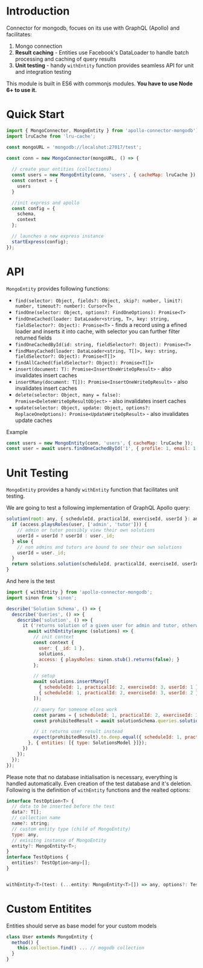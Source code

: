 # Introduction

Connector for mongodb, focues on its use with GraphQL (Apollo) and facilitates:

1. Mongo connection
2. **Result caching** - Entities use Facebook's DataLoader to handle batch processing and caching of query results
3. **Unit testing** - handy `withEntity` function provides seamless API for unit and integration testing 

This module is built in ES6 with commonjs modules. **You have to use Node 6+ to use it.**

# Quick Start

```js
import { MongoConnector, MongoEntity } from 'apollo-connector-mongodb');
import lruCache from 'lru-cache';

const mongoURL = 'mongodb://localshot:27017/test';

const conn = new MongoConnector(mongoURL, () => {
  
  // create your entities (collections)
  const users = new MongoEntity(conn, 'users', { cacheMap: lruCache });
  const context = {
    users
  }

  //init express and apollo
  const config = {
    schema,
    context
  };

  // launches a new express instance
  startExpress(config);
});
```

# API

`MongoEntity` provides following functions:

* `find(selector: Object, fields?: Object, skip?: number, limit?: number, timeout?: number): Cursor<T>`
* `findOne(selector: Object, options?: FindOneOptions): Promise<T>`
* `findOneCached(loader: DataLoader<string, T>, key: string, fieldSelector?: Object): Promise<T>` - finds a record using a efined loader and inserts it into cache, with selector you can further filter returned fields
* `findOneCachedById(id: string, fieldSelector?: Object): Promise<T>`
* `findManyCached(loader: DataLoader<string, T[]>, key: string, fieldSelector?: Object): Promise<T[]>`
* `findAllCached(fieldSelector?: Object): Promise<T[]>`
* `insert(document: T): Promise<InsertOneWriteOpResult>` - also invalidates insert caches
* `insertMany(document: T[]): Promise<InsertOneWriteOpResult>` - also invalidates insert caches
* `delete(selector: Object, many = false): Promise<DeleteWriteOpResultObject>` - also invalidates insert caches
* `update(selector: Object, update: Object, options?: ReplaceOneOptions): Promise<UpdateWriteOpResult>` - also invalidates update caches

Example

```javascript
const users = new MongoEntity(conn, 'users', { cacheMap: lruCache });
const user = await users.findOneCachedById('1', { profile: 1, email: 1 });
```

# Unit Testing

`MongoEntity` provides a handy `withEntity` function that facilitates unit testing. 

We are going to test a following implementation of GraphQL Apollo query:

```javascript
solution(root: any, { scheduleId, practicalId, exerciseId, userId }: any, { user, access, solutions }: App.Server.Context): Promise<App.Collections.ISolutionDAO> {
  if (access.playsRoles(user, ['admin', 'tutor'])) {
    // admin or tutor possibly view their own solutions
    userId = userId ? userId : user._id;
  } else {
    // non admins and tutors are bound to see their own solutions
    userId = user._id;
  }
  return solutions.solution(scheduleId, practicalId, exerciseId, userId);
}
```

And here is the test

```javascript
import { withEntity } from 'apollo-connector-mongodb';
import sinon from 'sinon';

describe('Solution Schema', () => {
  describe('Queries', () => {
    describe('solution', () => {
      it ('returns solution of a given user for admin and tutor, otherwise only from server user. @integration', async () => {
        await withEntity(async (solutions) => {
          // init context
          const context {
            user: { _id: 1 },
            solutions,
            access: { playsRoles: sinon.stub().returns(false); }
          };

          // setup
          await solutions.insertMany([
            { scheduleId: 1, practicalId: 2, exerciseId: 3, userId: 1 },
            { scheduleId: 1, practicalId: 2, exerciseId: 3, userId: 2 }
          ]);

          // query for someone elses work
          const params = { scheduleId: 1, practicalId: 2, exerciseId: 3, userId: 4 };
          const prohibitedResult = await solutionSchema.queries.solution(null, params, context);

          // it returns user result instead
          expect(prohibitedResult).to.deep.equal({ scheduleId: 1, practicalId: 2, exerciseId: 3, userId: 1 });
        }, { entities: [{ type: SolutionsModel }]});
      })
    });
  });
});
```

Please note that no database initialisation is necessary, everything is handled automatically. Even creation of the test database and it's deletion.
Following is the definition of `withEntity` functions and the realted options:

```javascript
interface TestOption<T> {
  // data to be inserted before the test
  data?: T[];
  // collection name
  name?: string;
  // custom entity type (child of MongoEntity) 
  type: any,
  // exisitng instance of MongoEntity
  entity?: MongoEntity<T>;
}
interface TestOptions {
  entities?: TestOption<any>[];
}


withEntity<T>(test: (...entity: MongoEntity<T>[]) => any, options?: TestOptions): Promise<any>;
``` 

# Custom Entitites

Entities should serve as base model for your custom models

```js
class User extends MongoEntity {
  method() {
    this.collection.find() ... // mogodb collection
  }
}
```

